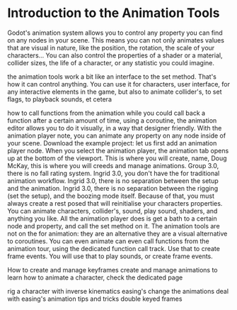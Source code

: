 # Introduction to the Animation Tools

Godot's animation system allows you to control any property you can find on any nodes in your scene. This means you can not only animates values that are visual in nature, like the position, the rotation, the scale of your characters… You can also control the properties of a shader or a material, collider sizes, the life of a character, or any statistic you could imagine.

the animation tools work a bit like an interface to the set method. That's how it can control anything.
You can use it for characters, user interface, for any interactive elements in the game, but also to animate collider's, to set flags, to playback sounds, et cetera

how to call functions from the animation
while you could call back a function after a certain amount of time, using a coroutine, the animation editor allows you to do it visually, in a way that designer friendly.
With the animation player note, you can animate any property on any node inside of your scene.
Download the example project:
let us first add an animation player node.
When you select the animation player, the animation tab opens up at the bottom of the viewport. This is where you will create, name, Doug McKay,
this is where you will creeds and manage animations.
Group 3.0, there is no fall rating system. Ingrid 3.0, you don't have the for traditional animation workflow. Ingrid 3.0, there is no separation between the setup and the animation. Ingrid 3.0, there is no separation between the rigging (set the setup), and the boozing mode itself. Because of that, you must always create a rest posed that will reinitialise your characters properties.
You can animate characters, collider's, sound, play sound, shaders, and anything you like. All the animation player does is get a bath to a certain node and property, and call the set method on it.
The animation tools are not on the for animation: they are an alternative
they are a visual alternative to coroutines.
You can even animate
can even call functions from the animation tour, using the dedicated function call track. Use that to create frame events. You will use that to play sounds, or create frame events.

How to create and manage keyframes
create and manage animations
to learn how to animate a character, check the dedicated page

rig a character with inverse kinematics
easing's
change the animations deal with easing's
animation tips and tricks
double keyed frames
